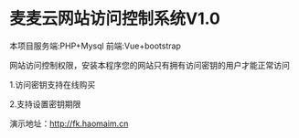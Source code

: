 # 麦麦云网站访问控制系统V1.0
本项目服务端:PHP+Mysql 
前端:Vue+bootstrap 

网站访问控制权限，安装本程序您的网站只有拥有访问密钥的用户才能正常访问 

1.访问密钥支持在线购买

2.支持设置密钥期限

演示地址：<a href="http://fk.haomaim.cn">http://fk.haomaim.cn</a>
